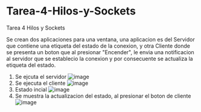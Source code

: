 # Tarea-4-Hilos-y-Sockets
Tarea 4 Hilos y Sockets

Se crean dos aplicaciones para una ventana, una aplicacion es del Servidor que contiene una etiqueta del estado de la conexion, y otra Cliente donde
se presenta un boton que al presionar "Encender", le envia una notificacion al servidor que se establecio la conexion y por consecuente se actualiza
la etiqueta del estado. 

1. Se ejcuta el servidor
![image](https://github.com/Alevdelgado/Tarea-4-Hilos-y-Sockets/assets/110568267/2b1bc0e6-1dd1-4672-9b40-63a1fed1c112)
2. Se ejecuta el cliente
![image](https://github.com/Alevdelgado/Tarea-4-Hilos-y-Sockets/assets/110568267/2ca2155e-0734-409d-bf68-a07d2b96e3cc)
3. Estado incial 
![image](https://github.com/Alevdelgado/Tarea-4-Hilos-y-Sockets/assets/110568267/d4cf119a-848a-4339-8764-50c95ead722a)
4. Se muestra la actualizacion del estado, al presionar el boton de cliente
![image](https://github.com/Alevdelgado/Tarea-4-Hilos-y-Sockets/assets/110568267/cba215d3-8524-4970-8f9c-711238a7132f)


